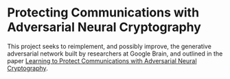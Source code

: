 # Protecting Communications with Adversarial Neural Cryptography

This project seeks to reimplement, and possibly improve, the generative adversarial network
built by researchers at Google Brain, and outlined in the paper [Learning to Protect Communications
with Adversarial Neural Cryptography](https://arxiv.org/abs/1610.06918).
